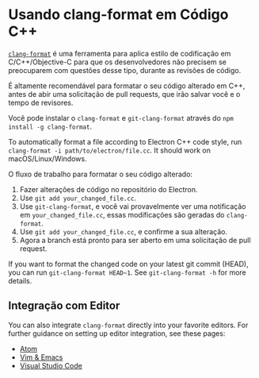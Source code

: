 # Usando clang-format em Código C++

[`clang-format`](https://clang.llvm.org/docs/ClangFormat.html) é uma ferramenta para aplica estilo de codificação em C/C++/Objective-C para que os desenvolvedores não precisem se preocuparem com questões desse tipo, durante as revisões de código.

É altamente recomendável para formatar o seu código alterado em C++, antes de abir uma solicitação de pull requests, que irão salvar você e o tempo de revisores.

Você pode instalar o `clang-format` e `git-clang-format` através do `npm install -g clang-format`.

To automatically format a file according to Electron C++ code style, run `clang-format -i path/to/electron/file.cc`. It should work on macOS/Linux/Windows.

O fluxo de trabalho para formatar o seu código alterado:

1. Fazer alterações de código no repositório do Electron.
2. Use `git add your_changed_file.cc`.
3. Use `git-clang-format`, e você vai provavelmente ver uma notificação em `your_changed_file.cc`, essas modificações são geradas do `clang-format`.
4. Use `git add your_changed_file.cc`, e confirme a sua alteração.
5. Agora a branch está pronto para ser aberto em uma solicitação de pull request.

If you want to format the changed code on your latest git commit (HEAD), you can run `git-clang-format HEAD~1`. See `git-clang-format -h` for more details.

## Integração com Editor

You can also integrate `clang-format` directly into your favorite editors. For further guidance on setting up editor integration, see these pages:

  * [Atom](https://atom.io/packages/clang-format)
  * [Vim & Emacs](https://clang.llvm.org/docs/ClangFormat.html#vim-integration)
  * [Visual Studio Code](https://marketplace.visualstudio.com/items?itemName=xaver.clang-format)
